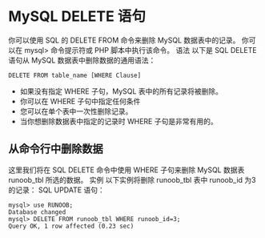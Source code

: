 # MySQL DELETE 语句
你可以使用 SQL 的 DELETE FROM 命令来删除 MySQL 数据表中的记录。
你可以在 mysql> 命令提示符或 PHP 脚本中执行该命令。
语法
以下是 SQL DELETE 语句从 MySQL 数据表中删除数据的通用语法：
```
DELETE FROM table_name [WHERE Clause]
```
- 如果没有指定 WHERE 子句，MySQL 表中的所有记录将被删除。
- 你可以在 WHERE 子句中指定任何条件
- 您可以在单个表中一次性删除记录。
- 当你想删除数据表中指定的记录时 WHERE 子句是非常有用的。
## 从命令行中删除数据
这里我们将在 SQL DELETE 命令中使用 WHERE 子句来删除 MySQL 数据表 runoob_tbl 所选的数据。
实例
以下实例将删除 runoob_tbl 表中 runoob_id 为3 的记录：
SQL UPDATE 语句：
```
mysql> use RUNOOB;
Database changed
mysql> DELETE FROM runoob_tbl WHERE runoob_id=3;
Query OK, 1 row affected (0.23 sec)
```